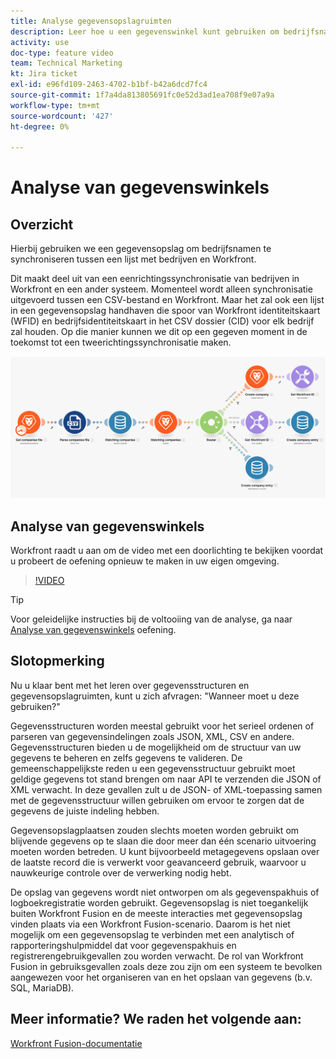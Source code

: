 ```yaml
---
title: Analyse gegevensopslagruimten
description: Leer hoe u een gegevenswinkel kunt gebruiken om bedrijfsnamen te synchroniseren tussen een lijst met bedrijven en Workfront met [!DNL Adobe Workfront Fusion].
activity: use
doc-type: feature video
team: Technical Marketing
kt: Jira ticket
exl-id: e96fd109-2463-4702-b1bf-b42a6dcd7fc4
source-git-commit: 1f7a4da813805691fc0e52d3ad1ea708f9e07a9a
workflow-type: tm+mt
source-wordcount: '427'
ht-degree: 0%

---
```


# Analyse van gegevenswinkels

## Overzicht

Hierbij gebruiken we een gegevensopslag om bedrijfsnamen te synchroniseren tussen een lijst met bedrijven en Workfront.

Dit maakt deel uit van een eenrichtingssynchronisatie van bedrijven in Workfront en een ander systeem. Momenteel wordt alleen synchronisatie uitgevoerd tussen een CSV-bestand en Workfront. Maar het zal ook een lijst in een gegevensopslag handhaven die spoor van Workfront identiteitskaart (WFID) en bedrijfsidentiteitskaart in het CSV dossier (CID) voor elk bedrijf zal houden. Op die manier kunnen we dit op een gegeven moment in de toekomst tot een tweerichtingssynchronisatie maken.

![Een afbeelding van een Fusion-scenario](assets/data-structures-and-data-stores-2.png)

## Analyse van gegevenswinkels

Workfront raadt u aan om de video met een doorlichting te bekijken voordat u probeert de oefening opnieuw te maken in uw eigen omgeving.

>[!VIDEO](https://video.tv.adobe.com/v/335296/?quality=12)

>[!TIP]
>
>Voor geleidelijke instructies bij de voltooiing van de analyse, ga naar [Analyse van gegevenswinkels](https://experienceleague.adobe.com/docs/workfront-learn/tutorials-workfront/fusion/exercises/data-stores.html?lang=en) oefening.


## Slotopmerking

Nu u klaar bent met het leren over gegevensstructuren en gegevensopslagruimten, kunt u zich afvragen: &quot;Wanneer moet u deze gebruiken?&quot;

Gegevensstructuren worden meestal gebruikt voor het serieel ordenen of parseren van gegevensindelingen zoals JSON, XML, CSV en andere. Gegevensstructuren bieden u de mogelijkheid om de structuur van uw gegevens te beheren en zelfs gegevens te valideren. De gemeenschappelijkste reden u een gegevensstructuur gebruikt moet geldige gegevens tot stand brengen om naar API te verzenden die JSON of XML verwacht. In deze gevallen zult u de JSON- of XML-toepassing samen met de gegevensstructuur willen gebruiken om ervoor te zorgen dat de gegevens de juiste indeling hebben.

Gegevensopslagplaatsen zouden slechts moeten worden gebruikt om blijvende gegevens op te slaan die door meer dan één scenario uitvoering moeten worden betreden. U kunt bijvoorbeeld metagegevens opslaan over de laatste record die is verwerkt voor geavanceerd gebruik, waarvoor u nauwkeurige controle over de verwerking nodig hebt.

De opslag van gegevens wordt niet ontworpen om als gegevenspakhuis of logboekregistratie worden gebruikt. Gegevensopslag is niet toegankelijk buiten Workfront Fusion en de meeste interacties met gegevensopslag vinden plaats via een Workfront Fusion-scenario. Daarom is het niet mogelijk om een gegevensopslag te verbinden met een analytisch of rapporteringshulpmiddel dat voor gegevenspakhuis en registrerengebruikgevallen zou worden verwacht. De rol van Workfront Fusion in gebruiksgevallen zoals deze zou zijn om een systeem te bevolken aangewezen voor het organiseren van en het opslaan van gegevens (b.v. SQL, MariaDB).

## Meer informatie? We raden het volgende aan:

[Workfront Fusion-documentatie](https://experienceleague.adobe.com/docs/workfront/using/adobe-workfront-fusion/workfront-fusion-2.html?lang=en)
